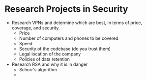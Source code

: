 # Research Projects in Security

* Research VPNs and determine which are best, in terms of price, coverage, and security.
  - Price
  - Number of computers and phones to be covered
  - Speed
  - Security of the codebase (do you trust them)
  - Legal location of the company
  - Policies of data retention
* Research RSA and why it is in danger
  - Schorr's algorithm
  - 